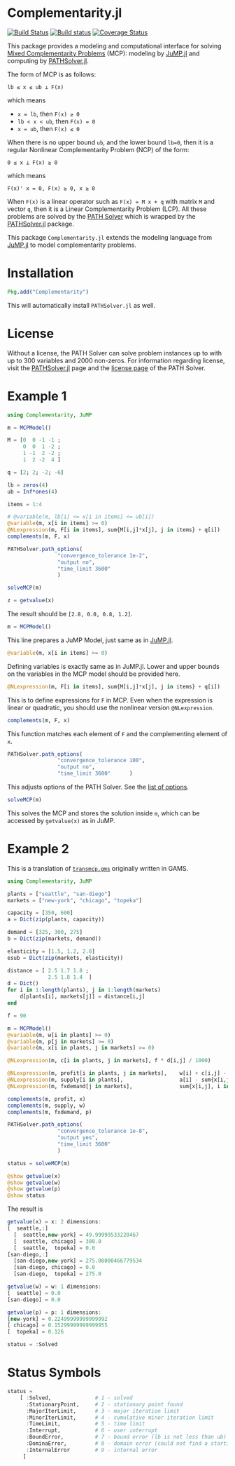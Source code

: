 # Complementarity.jl

[![Build Status](https://travis-ci.org/chkwon/Complementarity.jl.svg?branch=master)](https://travis-ci.org/chkwon/Complementarity.jl)
[![Build status](https://ci.appveyor.com/api/projects/status/pcb5nb5tsstueq1f?svg=true)](https://ci.appveyor.com/project/chkwon/complementarity-jl)
[![Coverage Status](https://coveralls.io/repos/github/chkwon/Complementarity.jl/badge.svg?branch=master)](https://coveralls.io/github/chkwon/Complementarity.jl?branch=master)


This package provides a modeling and computational interface for solving [Mixed Complementarity Problems](https://en.wikipedia.org/wiki/Mixed_complementarity_problem) (MCP): modeling by [JuMP.jl](https://github.com/JuliaOpt/JuMP.jl) and computing by [PATHSolver.jl](https://github.com/chkwon/PATHSolver.jl).

The form of MCP is as follows:
```
lb ≤ x ≤ ub ⟂ F(x)
```
which means
- `x = lb`, then `F(x) ≥ 0`
- `lb < x < ub`, then `F(x) = 0`
- `x = ub`, then `F(x) ≤ 0`

When there is no upper bound `ub`, and the lower bound `lb=0`, then it is a regular Nonlinear Complementarity Problem (NCP) of the form:
```
0 ≤ x ⟂ F(x) ≥ 0
```
which means
```
F(x)' x = 0, F(x) ≥ 0, x ≥ 0
```
When `F(x)` is a linear operator such as `F(x) = M x + q` with matrix `M` and vector `q`, then it is a Linear Complementarity Problem (LCP). All these problems are solved by the [PATH Solver](http://pages.cs.wisc.edu/%7Eferris/path.html) which is wrapped by the [PATHSolver.jl](https://github.com/chkwon/PATHSolver.jl) package.

This package `Complementarity.jl` extends the modeling language from [JuMP.jl](https://github.com/JuliaOpt/JuMP.jl) to model complementarity problems.

# Installation

```julia
Pkg.add("Complementarity")
```

This will automatically install `PATHSolver.jl` as well.

# License

Without a license, the PATH Solver can solve problem instances up to with up to 300 variables and 2000 non-zeros. For information regarding license, visit the [PATHSolver.jl](https://github.com/chkwon/PATHSolver.jl) page and the [license page](http://pages.cs.wisc.edu/~ferris/path/LICENSE) of the PATH Solver.


# Example 1

```julia
using Complementarity, JuMP

m = MCPModel()

M = [0  0 -1 -1 ;
     0  0  1 -2 ;
     1 -1  2 -2 ;
     1  2 -2  4 ]

q = [2; 2; -2; -6]

lb = zeros(4)
ub = Inf*ones(4)

items = 1:4

# @variable(m, lb[i] <= x[i in items] <= ub[i])
@variable(m, x[i in items] >= 0)
@NLexpression(m, F[i in items], sum{M[i,j]*x[j], j in items} + q[i])
complements(m, F, x)

PATHSolver.path_options(
                "convergence_tolerance 1e-2",
                "output no",
                "time_limit 3600"
                )

solveMCP(m)

z = getvalue(x)
````
The result should be `[2.8, 0.0, 0.8, 1.2]`.

```julia
m = MCPModel()
```
This line prepares a JuMP Model, just same as in [JuMP.jl](https://github.com/JuliaOpt/JuMP.jl).

```julia
@variable(m, x[i in items] >= 0)
```
Defining variables is exactly same as in JuMP.jl. Lower and upper bounds on the variables in the MCP model should be provided here.

```julia
@NLexpression(m, F[i in items], sum{M[i,j]*x[j], j in items} + q[i])
```
This is to define expressions for `F` in MCP. Even when the expression is linear or quadratic, you should use the nonlinear version `@NLexpression`.

```julia
complements(m, F, x)
```
This function matches each element of `F` and the complementing element of `x`.

```julia
PATHSolver.path_options(   
                "convergence_tolerance 100",
                "output no",
                "time_limit 3600"      )
```
This adjusts options of the PATH Solver. See the [list of options](http://www.cs.wisc.edu/~ferris/path/options.pdf).

```julia
solveMCP(m)
```
This solves the MCP and stores the solution inside `m`, which can be accessed by `getvalue(x)` as in JuMP.


# Example 2

This is a translation of [`transmcp.gms`](http://www.gams.com/modlib/libhtml/transmcp.htm) originally written in GAMS.

```julia
using Complementarity, JuMP

plants = ["seattle", "san-diego"]
markets = ["new-york", "chicago", "topeka"]

capacity = [350, 600]
a = Dict(zip(plants, capacity))

demand = [325, 300, 275]
b = Dict(zip(markets, demand))

elasticity = [1.5, 1.2, 2.0]
esub = Dict(zip(markets, elasticity))

distance = [ 2.5 1.7 1.8 ;
             2.5 1.8 1.4  ]
d = Dict()
for i in 1:length(plants), j in 1:length(markets)
    d[plants[i], markets[j]] = distance[i,j]
end

f = 90

m = MCPModel()
@variable(m, w[i in plants] >= 0)
@variable(m, p[j in markets] >= 0)
@variable(m, x[i in plants, j in markets] >= 0)

@NLexpression(m, c[i in plants, j in markets], f * d[i,j] / 1000)

@NLexpression(m, profit[i in plants, j in markets],    w[i] + c[i,j] - p[j])
@NLexpression(m, supply[i in plants],                  a[i] - sum{x[i,j], j in markets})
@NLexpression(m, fxdemand[j in markets],               sum{x[i,j], i in plants} - b[j])

complements(m, profit, x)
complements(m, supply, w)
complements(m, fxdemand, p)

PATHSolver.path_options(
                "convergence_tolerance 1e-8",
                "output yes",
                "time_limit 3600"
                )

status = solveMCP(m)

@show getvalue(x)
@show getvalue(w)
@show getvalue(p)
@show status
```

The result is
```julia
getvalue(x) = x: 2 dimensions:
[  seattle,:]
  [  seattle,new-york] = 49.99999533220467
  [  seattle, chicago] = 300.0
  [  seattle,  topeka] = 0.0
[san-diego,:]
  [san-diego,new-york] = 275.00000466779534
  [san-diego, chicago] = 0.0
  [san-diego,  topeka] = 275.0

getvalue(w) = w: 1 dimensions:
[  seattle] = 0.0
[san-diego] = 0.0

getvalue(p) = p: 1 dimensions:
[new-york] = 0.22499999999999992
[ chicago] = 0.15299999999999955
[  topeka] = 0.126

status = :Solved
```

# Status Symbols
```julia
status =
    [ :Solved,              # 1 - solved
      :StationaryPoint,     # 2 - stationary point found
      :MajorIterLimit,      # 3 - major iteration limit
      :MinorIterLimit,      # 4 - cumulative minor iteration limit
      :TimeLimit,           # 5 - time limit
      :Interrupt,           # 6 - user interrupt
      :BoundError,          # 7 - bound error (lb is not less than ub)
      :DominaError,         # 8 - domain error (could not find a starting point)
      :InternalError        # 9 - internal error
     ]
 ```
